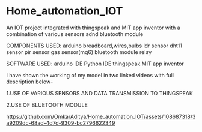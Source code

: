 # Home_automation_IOT
An IOT project integrated with thingspeak and MIT app inventor with a combination of various sensors adnd bluetooth module

COMPONENTS USED:
arduino
breadboard,wires,bulbs
ldr sensor
dht11 sensor
pir sensor 
gas sensor(mq6)
bluetooth module
relay

SOFTWARE USED:
arduino IDE
Python IDE
thingspeak
MIT app inventor


I have shown the working of my model in two linked videos with full description below-


1.USE OF VARIOUS SENSORS AND DATA TRANSMISSION TO THINGSPEAK

2.USE OF BLUETOOTH MODULE

https://github.com/OmkarAditya/Home_automation_IOT/assets/108687318/3a9209dc-68ad-4d7d-9309-bc2796622349
